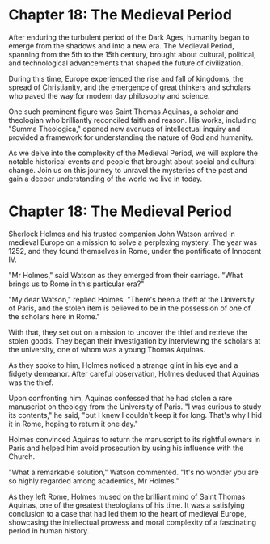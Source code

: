 # Chapter 18: The Medieval Period

After enduring the turbulent period of the Dark Ages, humanity began to emerge from the shadows and into a new era. The Medieval Period, spanning from the 5th to the 15th century, brought about cultural, political, and technological advancements that shaped the future of civilization.

During this time, Europe experienced the rise and fall of kingdoms, the spread of Christianity, and the emergence of great thinkers and scholars who paved the way for modern day philosophy and science.

One such prominent figure was Saint Thomas Aquinas, a scholar and theologian who brilliantly reconciled faith and reason. His works, including "Summa Theologica," opened new avenues of intellectual inquiry and provided a framework for understanding the nature of God and humanity.

As we delve into the complexity of the Medieval Period, we will explore the notable historical events and people that brought about social and cultural change. Join us on this journey to unravel the mysteries of the past and gain a deeper understanding of the world we live in today.
# Chapter 18: The Medieval Period

Sherlock Holmes and his trusted companion John Watson arrived in medieval Europe on a mission to solve a perplexing mystery. The year was 1252, and they found themselves in Rome, under the pontificate of Innocent IV.

"Mr Holmes," said Watson as they emerged from their carriage. "What brings us to Rome in this particular era?"

"My dear Watson," replied Holmes. "There's been a theft at the University of Paris, and the stolen item is believed to be in the possession of one of the scholars here in Rome."

With that, they set out on a mission to uncover the thief and retrieve the stolen goods. They began their investigation by interviewing the scholars at the university, one of whom was a young Thomas Aquinas.

As they spoke to him, Holmes noticed a strange glint in his eye and a fidgety demeanor. After careful observation, Holmes deduced that Aquinas was the thief.

Upon confronting him, Aquinas confessed that he had stolen a rare manuscript on theology from the University of Paris. "I was curious to study its contents," he said, "but I knew I couldn't keep it for long. That's why I hid it in Rome, hoping to return it one day."

Holmes convinced Aquinas to return the manuscript to its rightful owners in Paris and helped him avoid prosecution by using his influence with the Church.

"What a remarkable solution," Watson commented. "It's no wonder you are so highly regarded among academics, Mr Holmes."

As they left Rome, Holmes mused on the brilliant mind of Saint Thomas Aquinas, one of the greatest theologians of his time. It was a satisfying conclusion to a case that had led them to the heart of medieval Europe, showcasing the intellectual prowess and moral complexity of a fascinating period in human history.